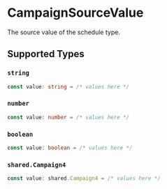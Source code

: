 # CampaignSourceValue

The source value of the schedule type.


## Supported Types

### `string`

```typescript
const value: string = /* values here */
```

### `number`

```typescript
const value: number = /* values here */
```

### `boolean`

```typescript
const value: boolean = /* values here */
```

### `shared.Campaign4`

```typescript
const value: shared.Campaign4 = /* values here */
```

